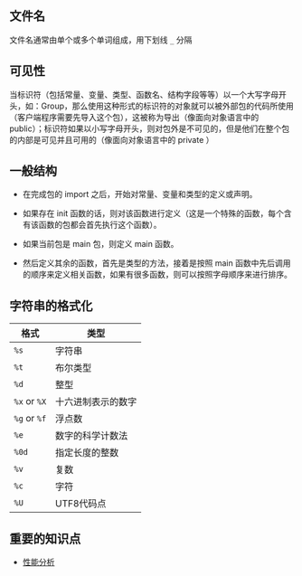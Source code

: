 ## 文件名

文件名通常由单个或多个单词组成，用下划线 `_` 分隔

## 可见性

当标识符（包括常量、变量、类型、函数名、结构字段等等）以一个大写字母开头，如：Group，那么使用这种形式的标识符的对象就可以被外部包的代码所使用（客户端程序需要先导入这个包），这被称为导出（像面向对象语言中的 public）；标识符如果以小写字母开头，则对包外是不可见的，但是他们在整个包的内部是可见并且可用的（像面向对象语言中的 private ）

## 一般结构

- 在完成包的 import 之后，开始对常量、变量和类型的定义或声明。

- 如果存在 init 函数的话，则对该函数进行定义（这是一个特殊的函数，每个含有该函数的包都会首先执行这个函数）。

- 如果当前包是 main 包，则定义 main 函数。

- 然后定义其余的函数，首先是类型的方法，接着是按照 main 函数中先后调用的顺序来定义相关函数，如果有很多函数，则可以按照字母顺序来进行排序。

## 字符串的格式化

|格式|类型|
|---|---|
|`%s`|字符串|
|`%t`|布尔类型|
|`%d`|整型|
|`%x` or `%X`|十六进制表示的数字|
|`%g` or `%f`|浮点数|
|`%e`|数字的科学计数法|
|`%0d`|指定长度的整数|
|`%v`|复数|
|`%c`|字符|
|`%U`|UTF8代码点|

## 重要的知识点

- [性能分析](https://github.com/Unknwon/the-way-to-go_ZH_CN/blob/master/eBook/13.10.md)